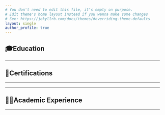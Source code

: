 ```yaml
---
# You don't need to edit this file, it's empty on purpose.
# Edit theme's home layout instead if you wanna make some changes
# See: https://jekyllrb.com/docs/themes/#overriding-theme-defaults
layout: single
author_profile: true
---
```


## 🎓Education 
---


## 📜Certifications
---

---

## 👩‍🏫Academic Experience
---



